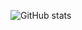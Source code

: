 ![GitHub stats](https://github-readme-stats.vercel.app/api?username=insanity13&count_private=true&show_icons=true&theme=tokyonight)
